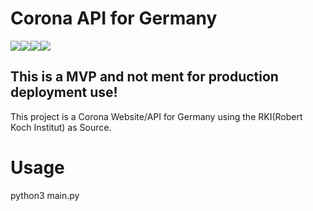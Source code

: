 # Corona API for Germany
<img src="https://img.shields.io/github/repo-size/vividsystem/corona_api?style=for-the-badge"></img><img src="https://img.shields.io/github/languages/count/vividsystem/corona_api"></img><img src="https://img.shields.io/github/languages/top/vividsystem/corona_api?style=for-the-badge"></img><img src="https://img.shields.io/tokei/lines/github/vividsystem/corona_api"></img>
## This is a MVP and not ment for production deployment use!
This project is a Corona Website/API for Germany using the RKI(Robert Koch Institut) as Source.

# Usage
python3 main.py
